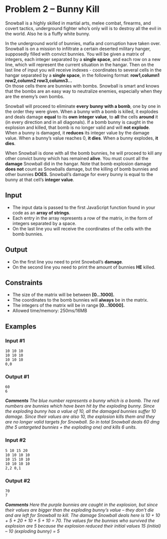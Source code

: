 ﻿# Problem 2 – Bunny Kill

Snowball is a highly skilled in martial arts, melee combat, firearms, and covert tactics, underground fighter who’s only will is to destroy all the evil in the world. Also he is a fluffy white bunny.

In the underground world of bunnies, mafia and corruption have taken over. Snowball is on a mission to infiltrate a certain deserted military hanger, supposedly filled with convict bunnies. You will be given a matrix of integers, each integer separated by a **single space**, and each row on a new line, which will represent the current situation in the hangar. Then on the last line of input you will receive indexes - coordinates to several cells in the hangar separated by a **single space**, in the following format: **row1,column1  row2,column2  row3,column3…**  
On those cells there are bunnies with bombs. Snowball is smart and knows that the bombs are an easy way to neutralize enemies, especially when they are the enemy’s own bombs.

Snowball will proceed to eliminate **every** **bunny with a bomb**, one by one in the order they were given. When a bunny with a bomb is killed, it explodes and deals damage **equal** to its **own** **integer** **value**, to **all** the cells **around** it (in every direction and in all diagonals). If a bomb bunny is caught in the explosion and killed, that bomb is no longer valid and will **not explode**. When a bunny is damaged, it **reduces** its integer value by the damage value. When a bunny’s value reaches 0, **it dies**. When a bunny explodes, **it dies**.

When Snowball is done with all the bomb bunnies, he will proceed to kill any other convict bunny which has remained **alive**. You must count all the **damage** Snowball did in the hangar. Note that bomb explosion damage **does not** count as Snowballs damage, but the killing of bomb bunnies and other bunnies **DOES.** Snowball’s damage for every bunny is equal to the bunny at that cell’s **integer value**.

## Input

- The input data is passed to the first JavaScript function found in your code as an **array of strings**.
- Each entry in the array represents a row of the matrix, in the form of integers separated by a space.
- On the last line you will receive the coordinates of the cells with the bomb bunnies.

## Output

- On the first line you need to print Snowball’s **damage**.
- On the second line you need to print the amount of bunnies **HE** killed.

## Constraints
- The size of the matrix will be between **[0…1000].**
- The coordinates to the bomb bunnies will **always** be in the matrix.
- The integers of the matrix will be in range **[0…10000].**
- Allowed time/memory: 250ms/16MB

## Examples

### Input #1
```
10 10 10
10 10 10
10 10 10
0,0
```

### Output #1
```
60
6
```

***Comments**
The blue number represents a bunny which is a bomb. The red numbers are bunnies which have been hit by the exploding bunny. Since the exploding bunny has a value of 10, all the damaged bunnies suffer 10 damage. Since their values are also 10, the explosion kills them and they are no longer valid targets for Snowball. So in total Snowball deals 60 dmg (the 5 untargeted bunnies + the exploding one) and kills 6 units.*

### Input #2
```
5 10 15 20
10 10 10 10
10 15 10 10
10 10 10 10
2,2 0,1
```

### Output #2
```
70
7
```

***Comments**
Here the purple bunnies are caught in the explosion, but since their values are bigger than the exploding bunny’s value – they don’t die and are left for Snowball to kill.
The damage Snowball deals here is 10 + 10 + 5 + 20 + 10 + 5 + 10 = 70. The values for the bunnies who survived the explosion are 5 because the explosion reduced their initial values
15 (initial) – 10 (exploding bunny) = 5*
